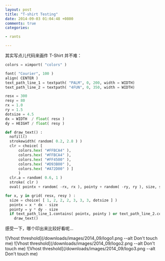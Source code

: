 ```yaml
---
layout: post
title: "T-shirt Testing"
date: 2014-09-03 01:04:48 +0800
comments: true
categories:

- rants

---
```


其实写点儿代码来画件 T-Shirt 并不难：

``` python
colors = ximport( "colors" )

font( "Courier", 100 )
align( CENTER )
text_path_line_1 = textpath( "PALM", 0, 200, width = WIDTH)
text_path_line_2 = textpath( "4FUN", 0, 350, width = WIDTH)

resx = 300
resy = 80
rx = 1.0
ry = 1.5
dotsize = 4.5
dx = WIDTH  / float( resx )
dy = HEIGHT / float( resy )

def draw_text() :
  nofill()
  strokewidth( random( 0.2, 2.8 ) )
  clr = choice( [
      colors.hex( "#FFBCA4" ),
      colors.hex( "#FFBCA4" ),
      colors.hex( "#FF4500" ),
      colors.hex( "#D93B00" ),
      colors.hex( "#A72D00" ) ]
      )
  clr.a = random( 0.6, 1 )
  stroke( clr )
  oval( pointx + random( -rx, rx ), pointy + random( -ry, ry ), size, size )

for x, y in grid( resx, resy ) :
  size = choice( [ 1, 2, 2, 2, 3, 3, 3, dotsize ] )
  pointx = x * dx - size
  pointy = y * dy - size
  if text_path_line_1.contains( pointx, pointy ) or text_path_line_2.contains( pointx, pointy ) :
    draw_text()
```

感受一下，哪个印出来比较好看呢...

![Vhost threshold](/downloads/images/2014_09/logo1.png --alt Don't touch me)
![Vhost threshold](/downloads/images/2014_09/logo2.png --alt Don't touch me)
![Vhost threshold](/downloads/images/2014_09/logo3.png --alt Don't touch me)
